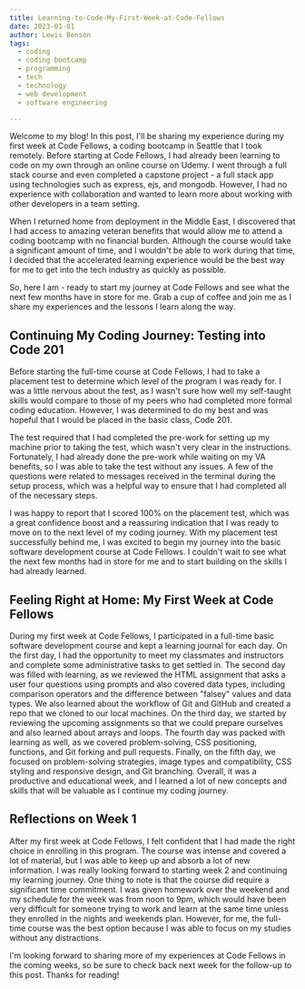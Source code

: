 ```yaml
---
title: Learning-to-Code-My-First-Week-at-Code-Fellows
date: 2023-01-01
author: Lewis Benson
tags:
  - coding
  - coding bootcamp
  - programming
  - tech
  - technology
  - web development
  - software engineering

---
```



Welcome to my blog! In this post, I'll be sharing my experience during my first week at Code Fellows, a coding bootcamp in Seattle that I took remotely. Before starting at Code Fellows, I had already been learning to code on my own through an online course on Udemy. I went through a full stack course and even completed a capstone project - a full stack app using technologies such as express, ejs, and mongodb. However, I had no experience with collaboration and wanted to learn more about working with other developers in a team setting.

When I returned home from deployment in the Middle East, I discovered that I had access to amazing veteran benefits that would allow me to attend a coding bootcamp with no financial burden. Although the course would take a significant amount of time, and I wouldn't be able to work during that time, I decided that the accelerated learning experience would be the best way for me to get into the tech industry as quickly as possible.

So, here I am - ready to start my journey at Code Fellows and see what the next few months have in store for me. Grab a cup of coffee and join me as I share my experiences and the lessons I learn along the way.

## Continuing My Coding Journey: Testing into Code 201

Before starting the full-time course at Code Fellows, I had to take a placement test to determine which level of the program I was ready for. I was a little nervous about the test, as I wasn't sure how well my self-taught skills would compare to those of my peers who had completed more formal coding education. However, I was determined to do my best and was hopeful that I would be placed in the basic class, Code 201.

The test required that I had completed the pre-work for setting up my machine prior to taking the test, which wasn't very clear in the instructions. Fortunately, I had already done the pre-work while waiting on my VA benefits, so I was able to take the test without any issues. A few of the questions were related to messages received in the terminal during the setup process, which was a helpful way to ensure that I had completed all of the necessary steps.

I was happy to report that I scored 100% on the placement test, which was a great confidence boost and a reassuring indication that I was ready to move on to the next level of my coding journey. With my placement test successfully behind me, I was excited to begin my journey into the basic software development course at Code Fellows. I couldn't wait to see what the next few months had in store for me and to start building on the skills I had already learned.

## Feeling Right at Home: My First Week at Code Fellows

During my first week at Code Fellows, I participated in a full-time basic software development course and kept a learning journal for each day. On the first day, I had the opportunity to meet my classmates and instructors and complete some administrative tasks to get settled in. The second day was filled with learning, as we reviewed the HTML assignment that asks a user four questions using prompts and also covered data types, including comparison operators and the difference between "falsey" values and data types. We also learned about the workflow of Git and GitHub and created a repo that we cloned to our local machines. On the third day, we started by reviewing the upcoming assignments so that we could prepare ourselves and also learned about arrays and loops. The fourth day was packed with learning as well, as we covered problem-solving, CSS positioning, functions, and Git forking and pull requests. Finally, on the fifth day, we focused on problem-solving strategies, image types and compatibility, CSS styling and responsive design, and Git branching. Overall, it was a productive and educational week, and I learned a lot of new concepts and skills that will be valuable as I continue my coding journey.

## Reflections on Week 1
After my first week at Code Fellows, I felt confident that I had made the right choice in enrolling in this program. The course was intense and covered a lot of material, but I was able to keep up and absorb a lot of new information. I was really looking forward to starting week 2 and continuing my learning journey. One thing to note is that the course did require a significant time commitment. I was given homework over the weekend and my schedule for the week was from noon to 9pm, which would have been very difficult for someone trying to work and learn at the same time unless they enrolled in the nights and weekends plan. However, for me, the full-time course was the best option because I was able to focus on my studies without any distractions.

I'm looking forward to sharing more of my experiences at Code Fellows in the coming weeks, so be sure to check back next week for the follow-up to this post. Thanks for reading!